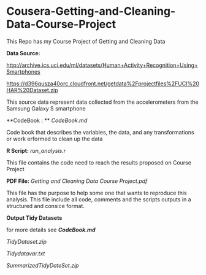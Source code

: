 # Cousera-Getting-and-Cleaning-Data-Course-Project
This  Repo has my Course Project  of Getting and  Cleaning Data

**Data Source:**

http://archive.ics.uci.edu/ml/datasets/Human+Activity+Recognition+Using+Smartphones

https://d396qusza40orc.cloudfront.net/getdata%2Fprojectfiles%2FUCI%20HAR%20Dataset.zip

This source data represent data collected from the accelerometers from the Samsung Galaxy S smartphone

**CodeBook : **  _*CodeBook.md*_

Code book that describes the variables, the data, and any transformations or work erformed to clean up the data

**R Script:** _*run_analysis.r*_

This file contains the code need to reach the results proposed on Course Project

**PDF File:** _*Getting and Cleaning Data Course Project.pdf*_

This file has the purpose to help some one that wants to reproduce this analysis.
This file include all code, comments and the scripts outputs in a structured and consice format.

**Output Tidy Datasets**

for more details see _**CodeBook.md**_

_*TidyDataset.zip*_

_*Tidydatavar.txt*_ 

_*SummarizedTidyDateSet.zip*_ 



